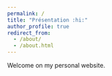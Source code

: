 ```yaml
---
permalink: /
title: "Présentation :hi:"
author_profile: true
redirect_from: 
  - /about/
  - /about.html
---
```


Welcome on my personal website.
